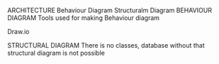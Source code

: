 ARCHITECTURE
Behaviour Diagram
Structuralm Diagram
BEHAVIOUR DIAGRAM
Tools used for making Behaviour diagram

Draw.io

STRUCTURAL DIAGRAM
There is no classes, database without that structural diagram is not possible
